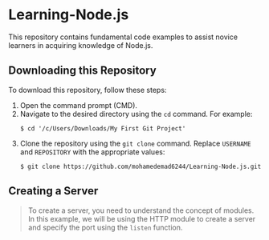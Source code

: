 <!-- # Learning-Node.js
This repository will contain fundamental code examples that can assist novice learners in acquiring knowledge of Node.js.

**For DOWNLOAD this Repo: **
> __open **CMD** and write this following commands:__
> **`$ cd '/c/Users/Downloads/My First Git Project'`**
>**`$ git clone https://github.com/USERNAME/REPOSITORY` and press Enter**


***Creating server***

_You should know the meaning of modules_ 
> Using HTTP module for creating server and making port by using listen function. -->




# Learning-Node.js

This repository contains fundamental code examples to assist novice learners in acquiring knowledge of Node.js.

## Downloading this Repository

To download this repository, follow these steps:

1. Open the command prompt (CMD).
2. Navigate to the desired directory using the `cd` command. For example:
   ```
   $ cd '/c/Users/Downloads/My First Git Project'
   ```
3. Clone the repository using the `git clone` command. Replace `USERNAME` and `REPOSITORY` with the appropriate values:
   ```
   $ git clone https://github.com/mohamedemad6244/Learning-Node.js.git
   ```

## Creating a Server

>To create a server, you need to understand the concept of modules. In this example, we will be using the HTTP module to create a server and specify the port using the `listen` function.